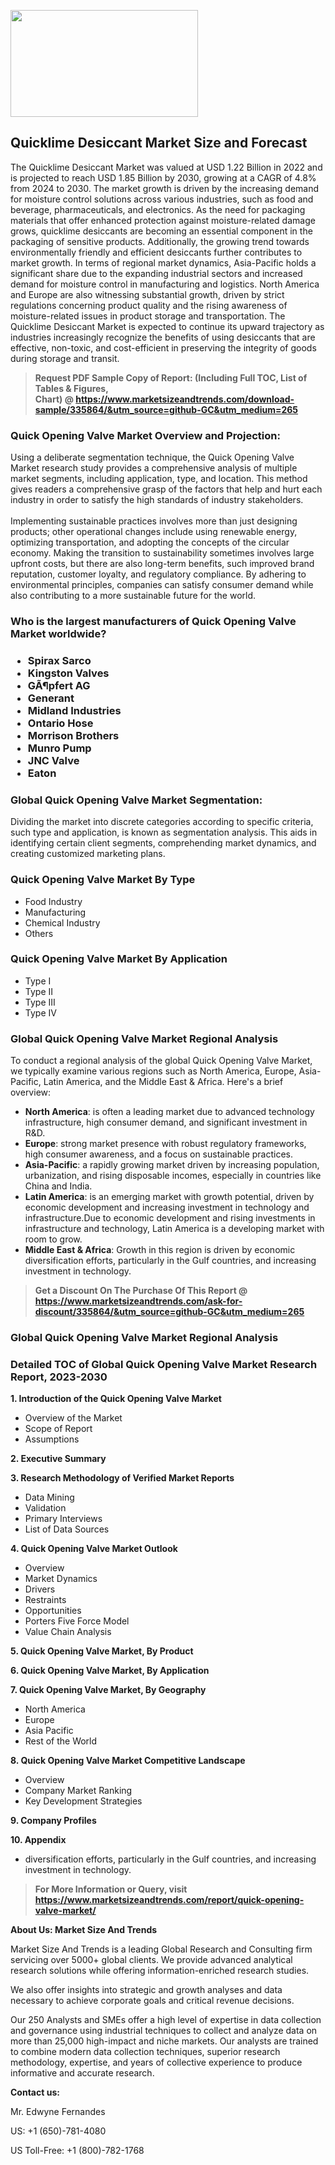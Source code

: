 <p><img class="alignnone size-medium wp-image-20088" src="https://ffe5etoiles.com/wp-content/uploads/2024/12/MST1-300x171.png" alt="" width="300" height="171" /></p><h2>Quicklime Desiccant Market Size and Forecast</h2><p>The Quicklime Desiccant Market was valued at USD 1.22 Billion in 2022 and is projected to reach USD 1.85 Billion by 2030, growing at a CAGR of 4.8% from 2024 to 2030. The market growth is driven by the increasing demand for moisture control solutions across various industries, such as food and beverage, pharmaceuticals, and electronics. As the need for packaging materials that offer enhanced protection against moisture-related damage grows, quicklime desiccants are becoming an essential component in the packaging of sensitive products. Additionally, the growing trend towards environmentally friendly and efficient desiccants further contributes to market growth. In terms of regional market dynamics, Asia-Pacific holds a significant share due to the expanding industrial sectors and increased demand for moisture control in manufacturing and logistics. North America and Europe are also witnessing substantial growth, driven by strict regulations concerning product quality and the rising awareness of moisture-related issues in product storage and transportation. The Quicklime Desiccant Market is expected to continue its upward trajectory as industries increasingly recognize the benefits of using desiccants that are effective, non-toxic, and cost-efficient in preserving the integrity of goods during storage and transit.</p></p><blockquote id="" class=""><strong>Request PDF Sample Copy of Report: (Including Full TOC, List of Tables &amp; Figures, Chart)&nbsp;@&nbsp;<strong><a href="https://www.marketsizeandtrends.com/download-sample/335864/&utm_source=github-GC&utm_medium=265" target="_blank">https://www.marketsizeandtrends.com/download-sample/335864/&utm_source=github-GC&utm_medium=265</a></strong></strong></blockquote><h3 id="" class="">Quick Opening Valve Market&nbsp;Overview and Projection:</h3><p id="" class="">Using a deliberate segmentation technique, the Quick Opening Valve Market research study provides a comprehensive analysis of multiple market segments, including application, type, and location. This method gives readers a comprehensive grasp of the factors that help and hurt each industry in order to satisfy the high standards of industry stakeholders. <br /> <br />Implementing sustainable practices involves more than just designing products; other operational changes include using renewable energy, optimizing transportation, and adopting the concepts of the circular economy. Making the transition to sustainability sometimes involves large upfront costs, but there are also long-term benefits, such improved brand reputation, customer loyalty, and regulatory compliance. By adhering to environmental principles, companies can satisfy consumer demand while also contributing to a more sustainable future for the world.</p><h3 id="" class="">Who is the largest manufacturers of&nbsp;Quick Opening Valve Market worldwide?</h3><h3 class=""><p><ul><li>Spirax Sarco </li><li> Kingston Valves </li><li> GÃ¶pfert AG </li><li> Generant </li><li> Midland Industries </li><li> Ontario Hose </li><li> Morrison Brothers </li><li> Munro Pump </li><li> JNC Valve </li><li> Eaton</li></ul></p></h3><h3 id="" class="">Global&nbsp;Quick Opening Valve Market Segmentation:</h3><p id="" class="">Dividing the market into discrete categories according to specific criteria, such type and application, is known as segmentation analysis. This aids in identifying certain client segments, comprehending market dynamics, and creating customized marketing plans.</p><h3 id="" class="">Quick Opening Valve Market&nbsp;By Type</h3><p><p><ul><li>Food Industry</li><li> Manufacturing</li><li> Chemical Industry</li><li> Others</p></li></ul></p></p><h3 id="" class="">Quick Opening Valve Market&nbsp;By Application</h3><p class=""><p><ul><li>Type I</li><li> Type II</li><li> Type III</li><li> Type IV</li></ul></p></p><h3 id="" class="">Global Quick Opening Valve Market Regional Analysis</h3><p id="" class="">To conduct a regional analysis of the global Quick Opening Valve Market, we typically examine various regions such as North America, Europe, Asia-Pacific, Latin America, and the Middle East &amp; Africa. Here's a brief overview:</p><ul><li><strong>North America</strong>: is often a leading market due to advanced technology infrastructure, high consumer demand, and significant investment in R&amp;D.</li><li><strong>Europe</strong>: strong market presence with robust regulatory frameworks, high consumer awareness, and a focus on sustainable practices.</li><li><strong>Asia-Pacific</strong>: a rapidly growing market driven by increasing population, urbanization, and rising disposable incomes, especially in countries like China and India.</li><li><strong>Latin America</strong>: is an emerging market with growth potential, driven by economic development and increasing investment in technology and infrastructure.Due to economic development and rising investments in infrastructure and technology, Latin America is a developing market with room to grow.</li><li><strong>Middle East &amp; Africa</strong>: Growth in this region is driven by economic diversification efforts, particularly in the Gulf countries, and increasing investment in technology.</li></ul><blockquote id="" class=""><strong>Get a Discount On The Purchase Of This Report @ <strong><a href="https://www.marketsizeandtrends.com/ask-for-discount/335864/&utm_source=github-GC&utm_medium=265" target="_blank">https://www.marketsizeandtrends.com/ask-for-discount/335864/&utm_source=github-GC&utm_medium=265</a></strong></strong></blockquote><h3 id="" class="">Global Quick Opening Valve Market Regional Analysis</h3><h3 id="" class="">Detailed TOC of Global Quick Opening Valve Market Research Report, 2023-2030</h3><p id="" class=""><strong>1. Introduction of the Quick Opening Valve Market</strong></p><ul><li>Overview of the Market</li><li>Scope of Report</li><li>Assumptions</li></ul><p id="" class=""><strong>2. Executive Summary</strong></p><p id="" class=""><strong>3. Research Methodology of Verified Market Reports</strong></p><ul><li>Data Mining</li><li>Validation</li><li>Primary Interviews</li><li>List of Data Sources</li></ul><p id="" class=""><strong>4. Quick Opening Valve Market Outlook</strong></p><ul><li>Overview</li><li>Market Dynamics</li><li>Drivers</li><li>Restraints</li><li>Opportunities</li><li>Porters Five Force Model</li><li>Value Chain Analysis</li></ul><p id="" class=""><strong>5. Quick Opening Valve Market, By Product</strong></p><p id="" class=""><strong>6. Quick Opening Valve Market, By Application</strong></p><p id="" class=""><strong>7. Quick Opening Valve Market, By Geography</strong></p><ul><li>North America</li><li>Europe</li><li>Asia Pacific</li><li>Rest of the World</li></ul><p id="" class=""><strong>8. Quick Opening Valve Market Competitive Landscape</strong></p><ul><li>Overview</li><li>Company Market Ranking</li><li>Key Development Strategies</li></ul><p id="" class=""><strong>9. Company Profiles</strong></p><p id="" class=""><strong>10. Appendix</strong></p><ul><li>diversification efforts, particularly in the Gulf countries, and increasing investment in technology.</li></ul><blockquote id="" class=""><strong>For More Information or Query, visit <strong><strong><a href="https://www.marketsizeandtrends.com/report/quick-opening-valve-market/" target="_blank">https://www.marketsizeandtrends.com/report/quick-opening-valve-market/</a></strong></strong></strong></blockquote><p id="" class=""><strong>About Us: Market Size And Trends</strong></p><p id="" class="">Market Size And Trends is a leading Global Research and Consulting firm servicing over 5000+ global clients. We provide advanced analytical research solutions while offering information-enriched research studies.</p><p id="" class="">We also offer insights into strategic and growth analyses and data necessary to achieve corporate goals and critical revenue decisions.</p><p id="" class="">Our 250 Analysts and SMEs offer a high level of expertise in data collection and governance using industrial techniques to collect and analyze data on more than 25,000 high-impact and niche markets. Our analysts are trained to combine modern data collection techniques, superior research methodology, expertise, and years of collective experience to produce informative and accurate research.</p><p id="" class=""><strong>Contact us:</strong></p><p id="" class="">Mr. Edwyne Fernandes</p><p id="" class="">US: +1 (650)-781-4080</p><p id="" class="">US Toll-Free: +1 (800)-782-1768</p>
